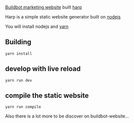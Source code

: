 [Buildbot marketing website](https://buildbot.net) built [harp](http://harpjs.com/)

Harp is a simple static website generator built on [nodejs](https://nodejs.org/en/)

You will install nodejs and [yarn](https://yarnpkg.com/lang/en/)

## Building

    yarn install

## develop with live reload

    yarn run dev

## compile the static website

    yarn run compile
Also there is a lot more to be discover on buildbot-website...
